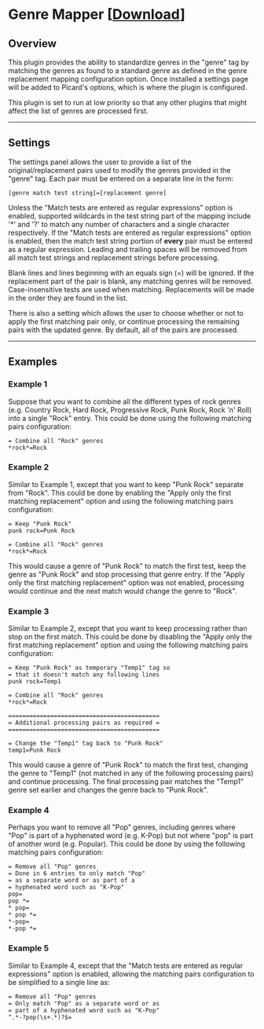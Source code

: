 # Genre Mapper \[[Download](https://github.com/rdswift/picard-plugins/raw/2.0_RDS_Plugins/plugins/genre_mapper/genre_mapper.zip)\]

## Overview

This plugin provides the ability to standardize genres in the "genre" tag by matching the genres as found to a standard genre as defined in the genre replacement mapping configuration option. Once installed a settings page will be added to Picard's options, which is where the plugin is configured.

This plugin is set to run at low priority so that any other plugins that might affect the list of genres are processed first.

---

## Settings

The settings panel allows the user to provide a list of the original/replacement pairs used to modify the genres provided in the "genre" tag. Each pair must be entered on a separate line in the form:

```
[genre match test string]=[replacement genre]
```

Unless the "Match tests are entered as regular expressions" option is enabled, supported wildcards in the test string part of the mapping include '*' and '?' to match any number of characters and a single character respectively.  If the "Match tests are entered as regular expressions" option is enabled, then the match test string portion of **every** pair must be entered as a regular expression.  Leading and trailing spaces will be removed from all match test strings and replacement strings before processing.

Blank lines and lines beginning with an equals sign (=) will be ignored. If the replacement part of the pair is blank, any matching genres will be removed. Case-insensitive tests are used when matching. Replacements will be made in the order they are found in the list.

There is also a setting which allows the user to choose whether or not to apply the first matching pair only, or continue processing the remaining pairs with the updated genre.  By default, all of the pairs are processed.

---

## Examples

### Example 1

Suppose that you want to combine all the different types of rock genres (e.g. Country Rock, Hard Rock, Progressive Rock, Punk Rock, Rock 'n' Roll) into a single "Rock" entry.  This could be done using the following matching pairs configuration:

```
= Combine all "Rock" genres
*rock*=Rock
```


### Example 2

Similar to Example 1, except that you want to keep "Punk Rock" separate from "Rock".  This could be done by enabling the "Apply only the first matching replacement" option and using the following matching pairs configuration:

```
= Keep "Punk Rock"
punk rock=Punk Rock

= Combine all "Rock" genres
*rock*=Rock
```

This would cause a genre of "Punk Rock" to match the first test, keep the genre as "Punk Rock" and stop processing that genre entry.  If the "Apply only the first matching replacement" option was not enabled, processing would continue and the next match would change the genre to "Rock".


### Example 3

Similar to Example 2, except that you want to keep processing rather than stop on the first match.  This could be done by disabling the "Apply only the first matching replacement" option and using the following matching pairs configuration:

```
= Keep "Punk Rock" as temporary "Temp1" tag so
= that it doesn't match any following lines
punk rock=Temp1

= Combine all "Rock" genres
*rock*=Rock

===========================================
= Additional processing pairs as required =
===========================================

= Change the "Temp1" tag back to "Punk Rock"
temp1=Punk Rock
```

This would cause a genre of "Punk Rock" to match the first test, changing the genre to "Temp1" (not matched in any of the following processing pairs) and continue processing.  The final processing pair matches the "Temp1" genre set earlier and changes the genre back to "Punk Rock".


### Example 4

Perhaps you want to remove all "Pop" genres, including genres where "Pop" is part of a hyphenated word (e.g. K-Pop) but not where "pop" is part of another word (e.g. Popular).  This could be done by using the following matching pairs configuration:

```
= Remove all "Pop" genres
= Done in 6 entries to only match "Pop"
= as a separate word or as part of a
= hyphenated word such as "K-Pop"
pop=
pop *=
* pop=
* pop *=
*-pop=
*-pop *=
```

### Example 5

Similar to Example 4, except that the "Match tests are entered as regular expressions" option is enabled, allowing the matching pairs configuration to be simplified to a single line as:

```
= Remove all "Pop" genres
= Only match "Pop" as a separate word or as
= part of a hyphenated word such as "K-Pop"
^.*-?pop(\s+.*)?$=
```
